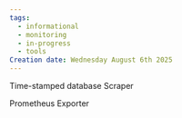 ```yaml
---
tags:
  - informational
  - monitoring
  - in-progress
  - tools
Creation date: Wednesday August 6th 2025
---
```

Time-stamped database
Scraper

Prometheus Exporter
